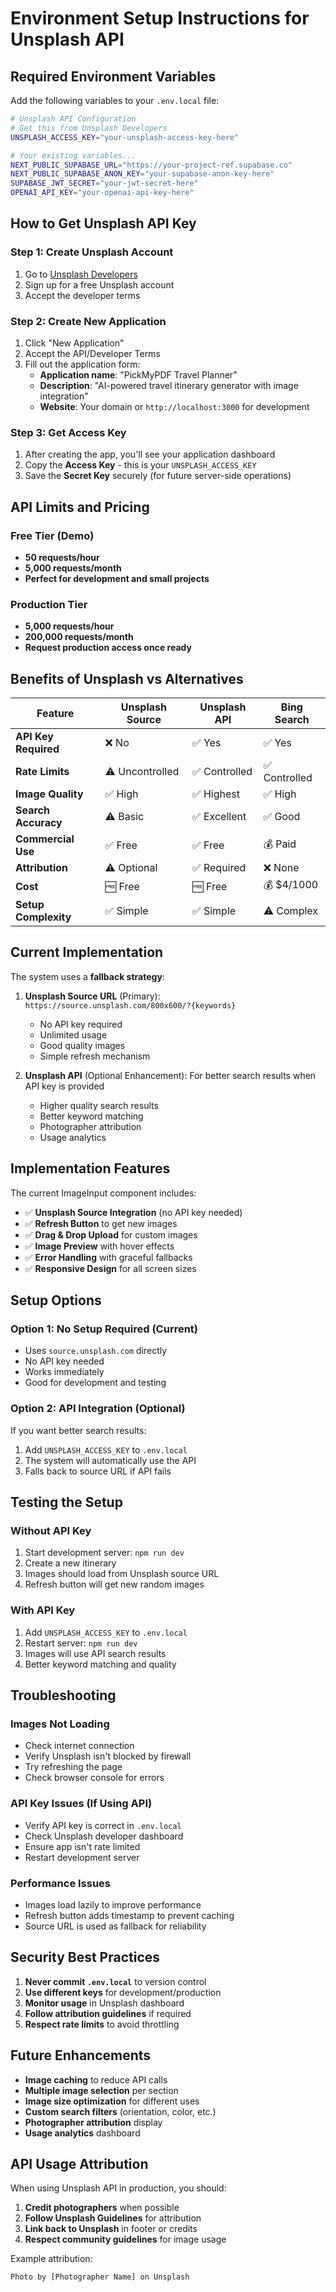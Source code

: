 # Environment Setup Instructions for Unsplash API

## Required Environment Variables

Add the following variables to your `.env.local` file:

```bash
# Unsplash API Configuration
# Get this from Unsplash Developers
UNSPLASH_ACCESS_KEY="your-unsplash-access-key-here"

# Your existing variables...
NEXT_PUBLIC_SUPABASE_URL="https://your-project-ref.supabase.co"
NEXT_PUBLIC_SUPABASE_ANON_KEY="your-supabase-anon-key-here"
SUPABASE_JWT_SECRET="your-jwt-secret-here"
OPENAI_API_KEY="your-openai-api-key-here"
```

## How to Get Unsplash API Key

### Step 1: Create Unsplash Account
1. Go to [Unsplash Developers](https://unsplash.com/developers)
2. Sign up for a free Unsplash account
3. Accept the developer terms

### Step 2: Create New Application
1. Click "New Application"
2. Accept the API/Developer Terms
3. Fill out the application form:
   - **Application name**: "PickMyPDF Travel Planner"
   - **Description**: "AI-powered travel itinerary generator with image integration"
   - **Website**: Your domain or `http://localhost:3000` for development

### Step 3: Get Access Key
1. After creating the app, you'll see your application dashboard
2. Copy the **Access Key** - this is your `UNSPLASH_ACCESS_KEY`
3. Save the **Secret Key** securely (for future server-side operations)

## API Limits and Pricing

### Free Tier (Demo)
- **50 requests/hour**
- **5,000 requests/month**
- **Perfect for development and small projects**

### Production Tier
- **5,000 requests/hour**
- **200,000 requests/month**
- **Request production access once ready**

## Benefits of Unsplash vs Alternatives

| Feature | Unsplash Source | Unsplash API | Bing Search |
|---------|----------------|--------------|-------------|
| **API Key Required** | ❌ No | ✅ Yes | ✅ Yes |
| **Rate Limits** | ⚠️ Uncontrolled | ✅ Controlled | ✅ Controlled |
| **Image Quality** | ✅ High | ✅ Highest | ✅ High |
| **Search Accuracy** | ⚠️ Basic | ✅ Excellent | ✅ Good |
| **Commercial Use** | ✅ Free | ✅ Free | 💰 Paid |
| **Attribution** | ⚠️ Optional | ✅ Required | ❌ None |
| **Cost** | 🆓 Free | 🆓 Free | 💰 $4/1000 |
| **Setup Complexity** | ✅ Simple | ✅ Simple | ⚠️ Complex |

## Current Implementation

The system uses a **fallback strategy**:

1. **Unsplash Source URL** (Primary): `https://source.unsplash.com/800x600/?{keywords}`
   - No API key required
   - Unlimited usage
   - Good quality images
   - Simple refresh mechanism

2. **Unsplash API** (Optional Enhancement): For better search results when API key is provided
   - Higher quality search results
   - Better keyword matching
   - Photographer attribution
   - Usage analytics

## Implementation Features

The current ImageInput component includes:

- ✅ **Unsplash Source Integration** (no API key needed)
- ✅ **Refresh Button** to get new images
- ✅ **Drag & Drop Upload** for custom images
- ✅ **Image Preview** with hover effects
- ✅ **Error Handling** with graceful fallbacks
- ✅ **Responsive Design** for all screen sizes

## Setup Options

### Option 1: No Setup Required (Current)
- Uses `source.unsplash.com` directly
- No API key needed
- Works immediately
- Good for development and testing

### Option 2: API Integration (Optional)
If you want better search results:

1. Add `UNSPLASH_ACCESS_KEY` to `.env.local`
2. The system will automatically use the API
3. Falls back to source URL if API fails

## Testing the Setup

### Without API Key
1. Start development server: `npm run dev`
2. Create a new itinerary
3. Images should load from Unsplash source URL
4. Refresh button will get new random images

### With API Key
1. Add `UNSPLASH_ACCESS_KEY` to `.env.local`
2. Restart server: `npm run dev`
3. Images will use API search results
4. Better keyword matching and quality

## Troubleshooting

### Images Not Loading
- Check internet connection
- Verify Unsplash isn't blocked by firewall
- Try refreshing the page
- Check browser console for errors

### API Key Issues (If Using API)
- Verify API key is correct in `.env.local`
- Check Unsplash developer dashboard
- Ensure app isn't rate limited
- Restart development server

### Performance Issues
- Images load lazily to improve performance
- Refresh button adds timestamp to prevent caching
- Source URL is used as fallback for reliability

## Security Best Practices

1. **Never commit `.env.local`** to version control
2. **Use different keys** for development/production
3. **Monitor usage** in Unsplash dashboard
4. **Follow attribution guidelines** if required
5. **Respect rate limits** to avoid throttling

## Future Enhancements

- **Image caching** to reduce API calls
- **Multiple image selection** per section
- **Image size optimization** for different uses
- **Custom search filters** (orientation, color, etc.)
- **Photographer attribution** display
- **Usage analytics** dashboard

## API Usage Attribution

When using Unsplash API in production, you should:

1. **Credit photographers** when possible
2. **Follow Unsplash Guidelines** for attribution
3. **Link back to Unsplash** in footer or credits
4. **Respect community guidelines** for image usage

Example attribution:
```
Photo by [Photographer Name] on Unsplash
``` 